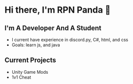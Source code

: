 # Hi there, I'm RPN Panda 👋 

## I'm A Developer And A Student
- I current have experience in discord.py, C#, html, and css
- Goals: learn js, and java
## Current Projects
* Unity Game Mods
* 1v1 Cheat

